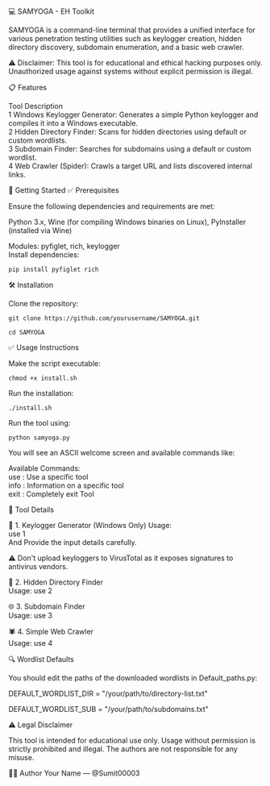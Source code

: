 💻 SAMYOGA - EH Toolkit

SAMYOGA is a command-line terminal that provides a unified interface for various penetration testing utilities such as keylogger creation, hidden directory discovery, subdomain enumeration, and a basic web crawler.

⚠️ Disclaimer: This tool is for educational and ethical hacking purposes only. Unauthorized usage against systems without explicit permission is illegal.

📋 Features  

Tool	Description  
1	Windows Keylogger Generator: Generates a simple Python keylogger and compiles it into a Windows executable.  
2	Hidden Directory Finder: Scans for hidden directories using default or custom wordlists.  
3	Subdomain Finder: Searches for subdomains using a default or custom wordlist.  
4	Web Crawler (Spider): Crawls a target URL and lists discovered internal links.

🚀 Getting Started
✅ Prerequisites

Ensure the following dependencies and requirements are met:

Python 3.x, Wine (for compiling Windows binaries on Linux), PyInstaller (installed via Wine)

Modules: pyfiglet, rich, keylogger  
Install dependencies:

```
pip install pyfiglet rich
```

🛠 Installation

Clone the repository:
```
git clone https://github.com/yourusername/SAMYOGA.git
```
```
cd SAMYOGA
```

✅ Usage Instructions

Make the script executable:  
```
chmod +x install.sh
```

Run the installation:  
```
./install.sh
```

Run the tool using:
```
python samyoga.py
```

You will see an ASCII welcome screen and available commands like:

Available Commands:  
 use : Use a specific tool  
 info : Information on a specific tool  
 exit : Completely exit Tool  

🧪 Tool Details

🔑 1. Keylogger Generator (Windows Only)
Usage:  
use 1  
And Provide the input details carefully.

⚠️ Don't upload keyloggers to VirusTotal as it exposes signatures to antivirus vendors.

📁 2. Hidden Directory Finder  
Usage: use 2

🌐 3. Subdomain Finder  
Usage: use 3

🕷 4. Simple Web Crawler  
Usage: use 4


🔍 Wordlist Defaults

You should edit the paths of the downloaded wordlists in Default_paths.py:

DEFAULT_WORDLIST_DIR = "/your/path/to/directory-list.txt"

DEFAULT_WORDLIST_SUB = "/your/path/to/subdomains.txt"


⚠️ Legal Disclaimer

This tool is intended for educational use only. Usage without permission is strictly prohibited and illegal. The authors are not responsible for any misuse.

🙋‍♂️ Author
Your Name — @Sumit00003
